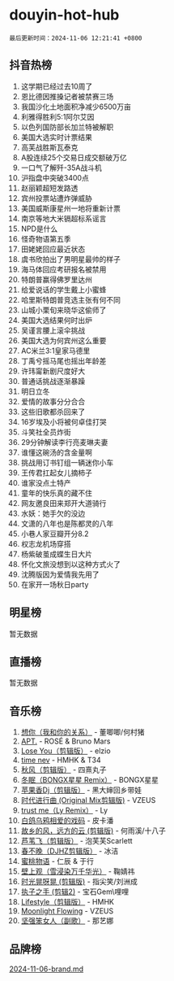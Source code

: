 # douyin-hot-hub

`最后更新时间：2024-11-06 12:21:41 +0800`

## 抖音热榜

1. 这学期已经过去10周了
1. 恩比德因推搡记者被禁赛三场
1. 我国沙化土地面积净减少6500万亩
1. 利雅得胜利5:1阿尔艾因
1. 以色列国防部长加兰特被解职
1. 美国大选实时计票结果
1. 高芙战胜斯瓦泰克
1. A股连续25个交易日成交额破万亿
1. 一口气了解歼-35A战斗机
1. 沪指盘中突破3400点
1. 赵丽颖超短发路透
1. 宾州投票站遭炸弹威胁
1. 美国威斯康星州一地将重新计票
1. 南京等地大米镉超标系谣言
1. NPD是什么
1. 怪奇物语第五季
1. 田姥姥回应最近状态
1. 虞书欣拍出了男明星最帅的样子
1. 海马体回应考研报名被禁用
1. 特朗普赢得佛罗里达州
1. 给爱说话的学生戴上小蜜蜂
1. 哈里斯特朗普竞选主张有何不同
1. 山城小栗旬来晓华这偷师了
1. 美国大选结果何时出炉
1. 吴谨言腰上滚伞挑战
1. 美国大选为何宾州这么重要
1. AC米兰3:1皇家马德里
1. 丁禹兮摇马尾也摇出年龄差
1. 许玮甯新剧尺度好大
1. 普通话挑战逐渐暴躁
1. 明日立冬
1. 爱情的故事分分合合
1. 这些旧歌都杀回来了
1. 16岁埃及小将被何卓佳打哭
1. 斗笑社全员炸街
1. 29分钟解读李行亮麦琳夫妻
1. 谁懂这碗汤的含金量啊
1. 挑战用订书钉组一辆迷你小车
1. 王传君扛起女儿摘柿子
1. 谁家没点土特产
1. 童年的快乐真的藏不住
1. 网友邀良田来郑开大道骑行
1. 水妖：她手欠的没边
1. 文潇的八年也是陈都灵的八年
1. 小巷人家豆瓣开分8.2
1. 权志龙机场穿搭
1. 杨紫破茧成蝶生日大片
1. 怀化文旅没想到以这种方式火了
1. 沈腾版因为爱情我先用了
1. 在家开一场秋日party

## 明星榜

暂无数据

## 直播榜

暂无数据

## 音乐榜

1. [想你（我和你的关系）](https://sf5-hl-cdn-tos.douyinstatic.com/obj/tos-cn-ve-2774/o8QxhcOBDYYX0zqKCjFVQXZ3RBffnRBQEogitG) - 董唧唧/何村猪
1. [APT.](https://sf5-hl-cdn-tos.douyinstatic.com/obj/tos-cn-ve-2774/oUIcRnUtZBV1JgZtxIMCAiiBSVBSEEOCFfkeMQ) - ROSÉ & Bruno Mars
1. [Lose You（剪辑版）](https://sf5-hl-cdn-tos.douyinstatic.com/obj/tos-cn-ve-2774/og9yxQxAWI86iBNr9ojBFMoWTIvDZZb8HwiGY) - elzio
1. [time nev](https://sf5-hl-cdn-tos.douyinstatic.com/obj/tos-cn-ve-2774/oc6aICzpzBCWrhCvDVi2AZmQLt0gIBxfMEfd6i) - HMHK & T34
1. [秋风（剪辑版）](https://sf5-hl-cdn-tos.douyinstatic.com/obj/tos-cn-ve-2774/ocGaU84LfAfzMd2wbXdQFpCGhBiXg82JNMRRie) - 四熹丸子
1. [冬眠（BONGX星星 Remix）](https://sf5-hl-cdn-tos.douyinstatic.com/obj/tos-cn-ve-2774/oMCfFFoE3LwQ7agAgOIG4ieExqkeAsxNBEkLdz) - BONGX星星
1. [苹果香Dj（剪辑版）](https://sf3-cdn-tos.douyinstatic.com/obj/tos-cn-ve-2774/oEeIEQbYGAOspCTRAIeYF4Ok8LgZ8NBaRe4ztR) - 黑大婶回乡带娃
1. [时代进行曲 (Original Mix剪辑版)](https://sf3-cdn-tos.douyinstatic.com/obj/tos-cn-ve-2774/oYrssziLdrtiW6cKABM8n5Vfc2xwXiIBInoAkn) - VZEUS
1. [trust me（Ly Remix）](https://sf5-hl-cdn-tos.douyinstatic.com/obj/tos-cn-ve-2774/oUo1M8fz5AfmMSExABQQKFE0eCMWgsiccfqrMA) - Ly
1. [白鸽乌鸦相爱的戏码](https://sf5-hl-cdn-tos.douyinstatic.com/obj/tos-cn-ve-2774/oMVVEf6eDAOmFtNtCsEqKpIorBDM8Nkg6TZRqC) - 皮卡潘
1. [故乡的风，远方的云 (剪辑版)](https://sf3-cdn-tos.douyinstatic.com/obj/tos-cn-ve-2774/ooPEdiZMrAAWisczq1WXoZYGU6GxII2UUBvYI) - 何雨溪/十八子
1. [芦苇飞（剪辑版）](https://sf5-hl-cdn-tos.douyinstatic.com/obj/tos-cn-ve-2774/ok3IaChjEFFoK3FAMzXDEgfpeE6Al3Nv2BnfCW) - 泡芙芙Scarlett
1. [春不晚（DJHZ剪辑版）](https://sf5-hl-cdn-tos.douyinstatic.com/obj/tos-cn-ve-2774/osEZa7YZ6wNo9QDABgfGFaCQKRQTNafsBJDnKt) - 冰洁
1. [蜜桃物语](https://sf5-hl-cdn-tos.douyinstatic.com/obj/tos-cn-ve-2774/oIhOSCZtIACtYU4XQkngiW9kCBfVD1Fz9IYeqL) - 仁辰 & 于行
1. [壁上观（雪浸染万千华光）](https://sf3-cdn-tos.douyinstatic.com/obj/tos-cn-ve-2774/ocIizBMxWi8vA8UdAMIYdYCjgBB5Z3WZWxrvY) - 鞠婧祎
1. [时光晃呀晃 (剪辑版)](https://sf5-hl-cdn-tos.douyinstatic.com/obj/tos-cn-ve-2774/o8ACeQem3gwI1x3GIYGAfKG0LJebKFRJDwRwyW) - 指尖笑/刘洲成
1. [执子之手 (剪辑2)](https://sf5-hl-cdn-tos.douyinstatic.com/obj/tos-cn-ve-2774/oUoZLQjCc31XzqsBnBQUNgeKtYPBcgbFDwtfcu) - 宝石Gem\哩哩
1. [Lifestyle（剪辑版）](https://sf5-hl-cdn-tos.douyinstatic.com/obj/tos-cn-ve-2774/owfqGgjwG3V5lCLaAIezFMeg3LtuKNBaZKgzPV) - HMHK
1. [Moonlight Flowing](https://sf3-cdn-tos.douyinstatic.com/obj/tos-cn-ve-2774/oopZsCtRnQgOhEYmv9FfBBgwmeaQmWQQZED9tN) - VZEUS
1. [坚强笨女人（副歌）](https://sf3-cdn-tos.douyinstatic.com/obj/tos-cn-ve-2774/ospNInQiZvGWyBVg5zkNsAMct5uJIg1CrZiPL) - 那艺娜

## 品牌榜

[2024-11-06-brand.md](2024-11-06-brand.md)
